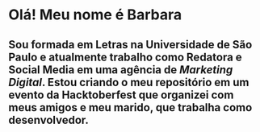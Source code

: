 # Olá! Meu nome é Barbara
## Sou formada em Letras na Universidade de São Paulo e atualmente trabalho como Redatora e Social Media em uma agência de *Marketing Digital*. Estou criando o meu repositório em um evento da Hacktoberfest que organizei com meus amigos e meu marido, que trabalha como desenvolvedor. 
